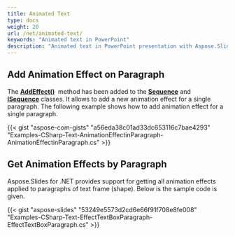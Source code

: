 ```yaml
---
title: Animated Text
type: docs
weight: 20
url: /net/animated-text/
keywords: "Animated text in PowerPoint"
description: "Animated text in PowerPoint presentation with Aspose.Slides"
---
```


## **Add Animation Effect on Paragraph**
The [**AddEffect()**](https://apireference.aspose.com/net/slides/aspose.slides.animation/sequence/methods/addeffect/index) 
method has been added to the [**Sequence**](https://apireference.aspose.com/net/slides/aspose.slides.animation/sequence) and 
[**ISequence**](https://apireference.aspose.com/net/slides/aspose.slides.animation/isequence) classes. 
It allows to add a new animation effect for a single paragraph. The following example shows how to add animation effect for a single paragraph.

{{< gist "aspose-com-gists" "a56eda38c01ad33dc653116c7bae4293" "Examples-CSharp-Text-AnimationEffectinParagraph-AnimationEffectinParagraph.cs" >}}
## **Get Animation Effects by Paragraph**
Aspose.Slides for .NET provides support for getting all animation effects applied to paragraphs of text frame (shape). Below is the sample code is given.

{{< gist "aspose-slides" "53249e5573d2cd6e66f91f708e8fe008" "Examples-CSharp-Text-EffectTextBoxParagraph-EffectTextBoxParagraph.cs" >}}

